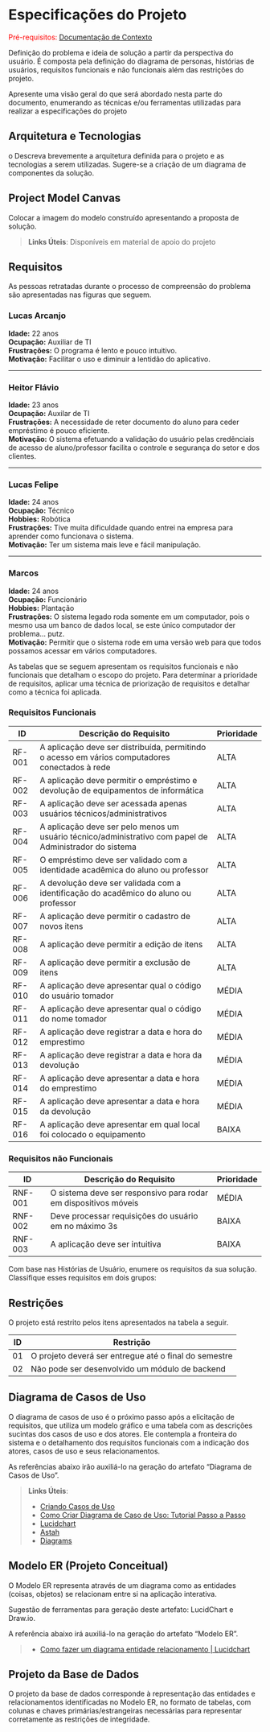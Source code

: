 # Especificações do Projeto

<span style="color:red">Pré-requisitos: <a href="1-Documentação de Contexto.md"> Documentação de Contexto</a></span>

Definição do problema e ideia de solução a partir da perspectiva do usuário. É composta pela definição do  diagrama de personas, histórias de usuários, requisitos funcionais e não funcionais além das restrições do projeto.

Apresente uma visão geral do que será abordado nesta parte do documento, enumerando as técnicas e/ou ferramentas utilizadas para realizar a especificações do projeto

## Arquitetura e Tecnologias

o	Descreva brevemente a arquitetura definida para o projeto e as tecnologias a serem utilizadas. Sugere-se a criação de um diagrama de componentes da solução.

## Project Model Canvas

Colocar a imagem do modelo construído apresentando a proposta de solução.

> **Links Úteis**:
> Disponíveis em material de apoio do projeto

## Requisitos

As pessoas retratadas durante o processo de compreensão do problema são apresentadas nas figuras que seguem.

### Lucas Arcanjo
**Idade:** 22 anos<br>
**Ocupação:** Auxiliar de TI<br>
**Frustrações:** O programa é lento e pouco intuitivo.<br>
**Motivação:** Facilitar o uso e diminuir a lentidão do aplicativo.<br>

---

### Heitor Flávio
**Idade:** 23 anos<br>
**Ocupação:** Auxilar de TI<br>
**Frustrações:** A necessidade de reter documento do aluno para ceder empréstimo é pouco eficiente.<br>
**Motivação:** O sistema efetuando a validação do usuário pelas credênciais de acesso de aluno/professor facilita o controle e segurança do setor e dos clientes.<br>

---


### Lucas Felipe
**Idade:** 24 anos<br>
**Ocupação:** Técnico <br>
**Hobbies:** Robótica<br>
**Frustrações:** Tive muita dificuldade quando entrei na empresa para aprender como funcionava o sistema. <br>
**Motivação:** Ter um sistema mais leve e fácil manipulação.<br>

---

### Marcos
**Idade:** 24 anos<br>
**Ocupação:** Funcionário<br>
**Hobbies:** Plantação<br>
**Frustrações:** O sistema legado roda somente em um computador, pois o mesmo usa um banco de dados local, se este único computador der problema... putz.<br>
**Motivação:** Permitir que o sistema rode em uma versão web para que todos possamos acessar em vários computadores.<br>

As tabelas que se seguem apresentam os requisitos funcionais e não funcionais que detalham o escopo do projeto. Para determinar a prioridade de requisitos, aplicar uma técnica de priorização de requisitos e detalhar como a técnica foi aplicada.

### Requisitos Funcionais

| ID     | Descrição do Requisito   | Prioridade |
| ------ | ----------------------------------------- | ---- |
| RF-001 | A aplicação deve ser distribuída, permitindo o acesso em vários computadores conectados à rede | ALTA | 
| RF-002 | A aplicação deve permitir o empréstimo e devolução de equipamentos de informática   | ALTA |
| RF-003 | A aplicação deve ser acessada apenas usuários técnicos/administrativos | ALTA | 
| RF-004 | A aplicação deve ser pelo menos um usuário técnico/administrativo com papel de Administrador do sistema | ALTA | 
| RF-005 | O empréstimo deve ser validado com a identidade acadêmica do aluno ou professor    | ALTA |
| RF-006 | A devolução deve ser validada com a identificação do acadêmico do aluno ou professor | ALTA | 
| RF-007 | A aplicação deve permitir o cadastro de novos itens    | ALTA |
| RF-008 | A aplicação deve permitir a edição de itens | ALTA | 
| RF-009 | A aplicação deve permitir a exclusão de itens   | ALTA |
| RF-010 | A aplicação deve apresentar qual o código do usuário tomador | MÉDIA |
| RF-011 | A aplicação deve apresentar qual o código do nome tomador | MÉDIA |
| RF-012 | A aplicação deve registrar a data e hora do emprestimo | MÉDIA |
| RF-013 | A aplicação deve registrar a data e hora da devolução | MÉDIA |
| RF-014 | A aplicação deve apresentar a data e hora do emprestimo | MÉDIA |
| RF-015 | A aplicação deve apresentar a data e hora da devolução | MÉDIA |
| RF-016 | A aplicação deve apresentar em qual local foi colocado o equipamento    | BAIXA |

### Requisitos não Funcionais

| ID      | Descrição do Requisito   | Prioridade |
| ------- | ------------------------- | ---- |
| RNF-001 | O sistema deve ser responsivo para rodar em dispositivos móveis | MÉDIA | 
| RNF-002 | Deve processar requisições do usuário em no máximo 3s |   BAIXA | 
| RNF-003 | A aplicação deve ser intuitiva |  BAIXA | 

Com base nas Histórias de Usuário, enumere os requisitos da sua solução. Classifique esses requisitos em dois grupos:

## Restrições

O projeto está restrito pelos itens apresentados na tabela a seguir.

|ID| Restrição                                             |
|--|-------------------------------------------------------|
|01| O projeto deverá ser entregue até o final do semestre |
|02| Não pode ser desenvolvido um módulo de backend        |


## Diagrama de Casos de Uso

O diagrama de casos de uso é o próximo passo após a elicitação de requisitos, que utiliza um modelo gráfico e uma tabela com as descrições sucintas dos casos de uso e dos atores. Ele contempla a fronteira do sistema e o detalhamento dos requisitos funcionais com a indicação dos atores, casos de uso e seus relacionamentos. 

As referências abaixo irão auxiliá-lo na geração do artefato “Diagrama de Casos de Uso”.

> **Links Úteis**:
> - [Criando Casos de Uso](https://www.ibm.com/docs/pt-br/elm/6.0?topic=requirements-creating-use-cases)
> - [Como Criar Diagrama de Caso de Uso: Tutorial Passo a Passo](https://gitmind.com/pt/fazer-diagrama-de-caso-uso.html/)
> - [Lucidchart](https://www.lucidchart.com/)
> - [Astah](https://astah.net/)
> - [Diagrams](https://app.diagrams.net/)

## Modelo ER (Projeto Conceitual)

O Modelo ER representa através de um diagrama como as entidades (coisas, objetos) se relacionam entre si na aplicação interativa.

Sugestão de ferramentas para geração deste artefato: LucidChart e Draw.io.

A referência abaixo irá auxiliá-lo na geração do artefato “Modelo ER”.

> - [Como fazer um diagrama entidade relacionamento | Lucidchart](https://www.lucidchart.com/pages/pt/como-fazer-um-diagrama-entidade-relacionamento)

## Projeto da Base de Dados

O projeto da base de dados corresponde à representação das entidades e relacionamentos identificadas no Modelo ER, no formato de tabelas, com colunas e chaves primárias/estrangeiras necessárias para representar corretamente as restrições de integridade.

